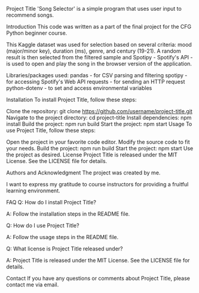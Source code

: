 Project Title
'Song Selector' is a simple program that uses user input to recommend songs.

Introduction
This code was written as a part of the final project for the CFG Python beginner course.

This Kaggle dataset was used for selection based on several criteria: mood (major/minor key), duration (ms), genre, and century (19-21). A random result is then selected from the filtered sample and Spotipy - Spotify's API - is used to open and play the song in the browser version of the application.

Libraries/packages used: 
pandas - for CSV parsing and filtering 
spotipy - for accessing Spotify's Web API 
requests - for sending an HTTP request 
python-dotenv - to set and access environmental variables

Installation
To install Project Title, follow these steps:

Clone the repository: git clone https://github.com/username/project-title.git
Navigate to the project directory: cd project-title
Install dependencies: npm install
Build the project: npm run build
Start the project: npm start
Usage
To use Project Title, follow these steps:

Open the project in your favorite code editor.
Modify the source code to fit your needs.
Build the project: npm run build
Start the project: npm start
Use the project as desired.
License
Project Title is released under the MIT License. See the LICENSE file for details.

Authors and Acknowledgment
The project was created by me.

I want to express my gratitude to course instructors for providing a fruitful learning environment.

FAQ
Q: How do I install Project Title?

A: Follow the installation steps in the README file.

Q: How do I use Project Title?

A: Follow the usage steps in the README file.

Q: What license is Project Title released under?

A: Project Title is released under the MIT License. See the LICENSE file for details.

Contact
If you have any questions or comments about Project Title, please contact me via email.
